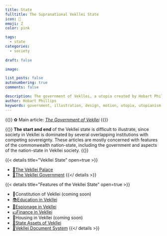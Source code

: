 ```yaml
---
title: State
fulltitle: The Supranational Vekllei State
icon: 🌸
emoji: Ζ
color: pink

tags: 
  - state
categories:
  - society
  
draft: false

image:

list_posts: false
autonumbering: true
comments: false

description: The government of Vekllei, a utopia created by Hobart Phillips.
author: Hobart Phillips
keywords: government, illustration, design, motion, utopia, utopianism, art, comics, comic, hobart, phillips, vekllei, millmint
---
```

{{<hint>}}
✿ Main article: *[The Government of Vekllei](/utopia/society/state/government/)*
{{</hint>}}

{{<hint panel>}}
**The start and end** of the Vekllei state is difficult to illustrate, since society in Vekllei is dominated by several overlapping institutions with competing sovereignty. These articles are mostly concerned with features of the commonwealth nation-state, including the government and aspects of the nation-state in Vekllei society.
{{</hint>}}

{{< details title="Vekllei State" open=true >}}
- <a href="/utopia/society/state/palace/"><span class="navicon">🌾</span>The Vekllei Palace</a>
- <a href="/utopia/society/state/government/"><span class="navicon">🌸</span>The Vekllei Government</a>
{{</ details >}}

{{< details title="Features of the Vekllei State" open=true >}}
- <!--<a href="/utopia/society/state/constitution/">--><span class="navicon">🌸</span>Constitution of Vekllei (coming soon)
- <a href="/utopia/society/state/education/"><span class="navicon">📚</span>Education in Vekllei
- <a href="/utopia/society/state/espionage/"><span class="navicon">🔎</span>Espionage in Vekllei
- <a href="/utopia/society/state/finance/"><span class="navicon">💵</span>Finance in Vekllei</a>
- <!--<a href="/utopia/society/state/housing/">--><span class="navicon">🏡</span>Housing in Vekllei (coming soon)
- <a href="/utopia/society/state/assets/"><span class="navicon">🏬</span>State Assets of Vekllei</a>
- <a href="/utopia/society/state/documents/"><span class="navicon">📄</span>Vekllei Document System</a>
{{</ details >}}